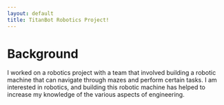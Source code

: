 ```yaml
---
layout: default
title: TitanBot Robotics Project!
---
```



# Background 
I worked on a robotics project with a team that involved building a robotic machine that can navigate through mazes and perform certain tasks. I am interested in robotics, and building this robotic machine has helped to increase my knowledge of the various aspects of engineering.



[def]: /assets/css/images/Current%20Design%20Picture.png
